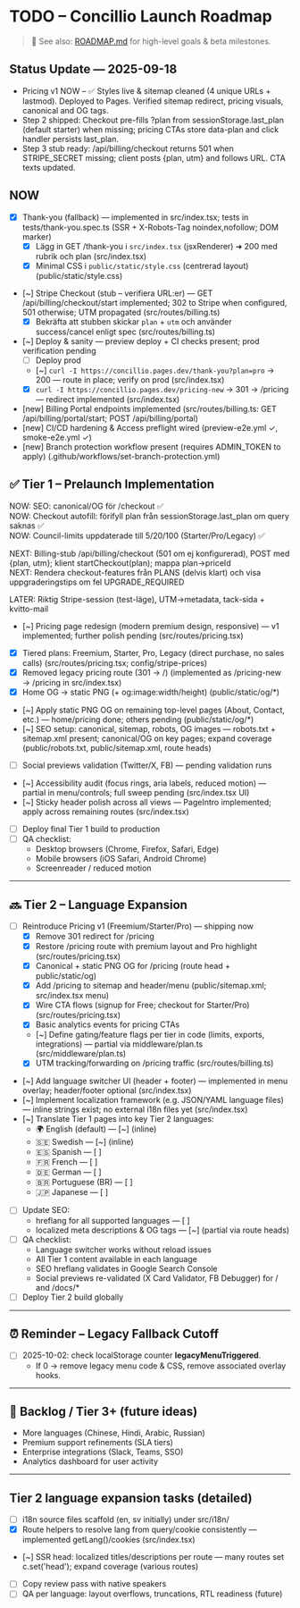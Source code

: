 # TODO – Concillio Launch Roadmap

> 📘 See also: [ROADMAP.md](./ROADMAP.md) for high-level goals & beta milestones.

## Status Update — 2025-09-18
- Pricing v1 NOW – ✅ Styles live & sitemap cleaned (4 unique URLs + lastmod). Deployed to Pages. Verified sitemap redirect, pricing visuals, canonical and OG tags.
- Step 2 shipped: Checkout pre-fills ?plan from sessionStorage.last_plan (default starter) when missing; pricing CTAs store data-plan and click handler persists last_plan.
- Step 3 stub ready: /api/billing/checkout returns 501 when STRIPE_SECRET missing; client posts {plan, utm} and follows URL. CTA texts updated.

## NOW

- [x] Thank-you (fallback) — implemented in src/index.tsx; tests in tests/thank-you.spec.ts (SSR + X-Robots-Tag noindex,nofollow; DOM marker)
  - [x] Lägg in GET /thank-you i `src/index.tsx` (jsxRenderer) ➜ 200 med rubrik och plan (src/index.tsx)
  - [x] Minimal CSS i `public/static/style.css` (centrerad layout) (public/static/style.css)
- [~] Stripe Checkout (stub – verifiera URL:er) — GET /api/billing/checkout/start implemented; 302 to Stripe when configured, 501 otherwise; UTM propagated (src/routes/billing.ts)
  - [x] Bekräfta att stubben skickar `plan` + `utm` och använder success/cancel enligt spec (src/routes/billing.ts)
- [~] Deploy & sanity — preview deploy + CI checks present; prod verification pending
  - [ ] Deploy prod
  - [~] `curl -I https://concillio.pages.dev/thank-you?plan=pro` → 200 — route in place; verify on prod (src/index.tsx)
  - [x] `curl -I https://concillio.pages.dev/pricing-new` → 301 → /pricing — redirect implemented (src/index.tsx)
- [new] Billing Portal endpoints implemented (src/routes/billing.ts: GET /api/billing/portal/start; POST /api/billing/portal)
- [new] CI/CD hardening & Access preflight wired (preview-e2e.yml ✓, smoke-e2e.yml ✓)
- [new] Branch protection workflow present (requires ADMIN_TOKEN to apply) (.github/workflows/set-branch-protection.yml)

## ✅ Tier 1 – Prelaunch Implementation

NOW: SEO: canonical/OG för /checkout ✅  
NOW: Checkout autofill: förifyll plan från sessionStorage.last_plan om query saknas ✅  
NOW: Council-limits uppdaterade till 5/20/100 (Starter/Pro/Legacy) ✅

NEXT: Billing-stub /api/billing/checkout (501 om ej konfigurerad), POST med {plan, utm}; klient startCheckout(plan); mappa plan→priceId  
NEXT: Rendera checkout-features från PLANS (delvis klart) och visa uppgraderingstips om fel UPGRADE_REQUIRED

LATER: Riktig Stripe-session (test-läge), UTM→metadata, tack-sida + kvitto-mail

- [~] Pricing page redesign (modern premium design, responsive) — v1 implemented; further polish pending (src/routes/pricing.tsx)
- [x] Tiered plans: Freemium, Starter, Pro, Legacy (direct purchase, no sales calls) (src/routes/pricing.tsx; config/stripe-prices)
- [x] Removed legacy pricing route (301 → /) (implemented as /pricing-new → /pricing in src/index.tsx)
- [x] Home OG → static PNG (+ og:image:width/height) (public/static/og/*)
- [~] Apply static PNG OG on remaining top-level pages (About, Contact, etc.) — home/pricing done; others pending (public/static/og/*)
- [~] SEO setup: canonical, sitemap, robots, OG images — robots.txt + sitemap.xml present; canonical/OG on key pages; expand coverage (public/robots.txt, public/sitemap.xml, route heads)
- [ ] Social previews validation (Twitter/X, FB) — pending validation runs
- [~] Accessibility audit (focus rings, aria labels, reduced motion) — partial in menu/controls; full sweep pending (src/index.tsx UI)
- [~] Sticky header polish across all views — PageIntro implemented; apply across remaining routes (src/index.tsx)
- [ ] Deploy final Tier 1 build to production
- [ ] QA checklist: 
  - Desktop browsers (Chrome, Firefox, Safari, Edge)  
  - Mobile browsers (iOS Safari, Android Chrome)  
  - Screenreader / reduced motion  

---

## 🔜 Tier 2 – Language Expansion

- [ ] Reintroduce Pricing v1 (Freemium/Starter/Pro) — shipping now
  - [x] Remove 301 redirect for /pricing
  - [x] Restore /pricing route with premium layout and Pro highlight (src/routes/pricing.tsx)
  - [x] Canonical + static PNG OG for /pricing (route head + public/static/og)
  - [x] Add /pricing to sitemap and header/menu (public/sitemap.xml; src/index.tsx menu)
  - [x] Wire CTA flows (signup for Free; checkout for Starter/Pro) (src/routes/pricing.tsx)
  - [x] Basic analytics events for pricing CTAs
  - [~] Define gating/feature flags per tier in code (limits, exports, integrations) — partial via middleware/plan.ts (src/middleware/plan.ts)
  - [x] UTM tracking/forwarding on /pricing traffic (src/routes/billing.ts)
- [~] Add language switcher UI (header + footer) — implemented in menu overlay; header/footer optional (src/index.tsx)
- [~] Implement localization framework (e.g. JSON/YAML language files) — inline strings exist; no external i18n files yet (src/index.tsx)
- [~] Translate Tier 1 pages into key Tier 2 languages:
  - 🌍 English (default) — [~] (inline)
  - 🇸🇪 Swedish — [~] (inline)
  - 🇪🇸 Spanish — [ ] 
  - 🇫🇷 French — [ ]
  - 🇩🇪 German — [ ]
  - 🇧🇷 Portuguese (BR) — [ ]
  - 🇯🇵 Japanese — [ ]
- [ ] Update SEO:
  - hreflang for all supported languages — [ ]
  - localized meta descriptions & OG tags — [~] (partial via route heads)
- [ ] QA checklist:
  - Language switcher works without reload issues
  - All Tier 1 content available in each language
  - SEO hreflang validates in Google Search Console
  - Social previews re-validated (X Card Validator, FB Debugger) for / and /docs/*
- [ ] Deploy Tier 2 build globally

---

## ⏰ Reminder – Legacy Fallback Cutoff
- [ ] 2025-10-02: check localStorage counter __legacyMenuTriggered__.
  - If 0 → remove legacy menu code & CSS, remove associated overlay hooks.

---

## 📌 Backlog / Tier 3+ (future ideas)
- More languages (Chinese, Hindi, Arabic, Russian)
- Premium support refinements (SLA tiers)
- Enterprise integrations (Slack, Teams, SSO)
- Analytics dashboard for user activity

---

## Tier 2 language expansion tasks (detailed)
- [ ] i18n source files scaffold (en, sv initially) under src/i18n/
- [x] Route helpers to resolve lang from query/cookie consistently — implemented getLang()/cookies (src/index.tsx)
- [~] SSR head: localized titles/descriptions per route — many routes set c.set('head'); expand coverage (various routes)
- [ ] Copy review pass with native speakers
- [ ] QA per language: layout overflows, truncations, RTL readiness (future)
